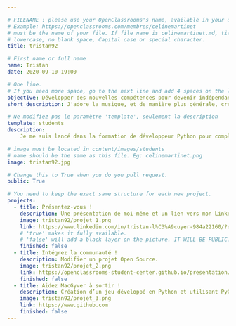 ```yaml
---

# FILENAME : please use your OpenClassrooms's name, available in your url.
# Example: https://openclassrooms.com/membres/celinemartinet
# must be the name of your file. If file name is celinemartinet.md, title is celinemartinet.
# lowercase, no blank space, Capital case or special character.
title: tristan92

# First name or full name
name: Tristan
date: 2020-09-10 19:00

# One line.
# If you need more space, go to the next line and add 4 spaces on the left, as in 'description'.
objective: Développer des nouvelles compétences pour devenir indépendant.
short_description: J'adore la musique, et de manière plus générale, créer.

# Ne modifiez pas le paramètre 'template', seulement la description
template: students
description:
    Je me suis lancé dans la formation de développeur Python pour compléter mes études et car c'est un domaine passionnant. 

# image must be located in content/images/students
# name should be the same as this file. Eg: celinemartinet.png
image: tristan92.jpg

# Change this to True when you do you pull request.
public: True

# You need to keep the exact same structure for each new project.
projects:
  - title: Présentez-vous !
    description: Une présentation de moi-même et un lien vers mon LinkedIn.
    image: tristan92/projet_1.png
    link: https://www.linkedin.com/in/tristan-l%C3%A9cuyer-984a22160/?originalSubdomain=fr
    # 'true' makes it fully available.
    # 'false' will add a black layer on the picture. IT WILL BE PUBLIC!
    finished: false
  - title: Intégrez la communauté !
    description: Modifier un projet Open Source. 
    image: tristan92/projet_2.png
    link: https://openclassrooms-student-center.github.io/presentation/students/tristan92.html
    finished: false
  - title: Aidez MacGyver à sortir !
    description: Création d’un jeu développé en Python et utilisant PyGame.
    image: tristan92/projet_3.png
    link: https://www.github.com
    finished: false
---
```

